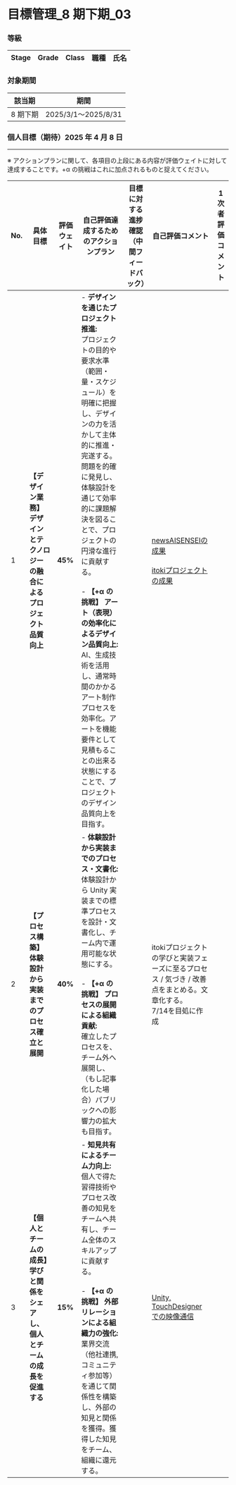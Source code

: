 # 目標管理\_8 期下期\_03

### **等級**

| Stage | Grade | Class | 職種 | 氏名 |
| ----- | ----- | ----- | ---- | ---- |

### **対象期間**

| 該当期   | 期間                |
| -------- | ------------------- |
| 8 期下期 | 2025/3/1〜2025/8/31 |

### **個人目標（期待）2025 年 4 月 8 日**

---

※ アクションプランに関して、各項目の上段にある内容が評価ウェイトに対して達成することです。+α の挑戦はこれに加点されるものと捉えてください。

| No. | 具体目標                                                                     | 評価ウェイト | 自己評価達成するためのアクションプラン                                                                                                                                                                                                                                                                                                                                                                                                                                                                                   | 目標に対する進捗確認（中間フィードバック） | 自己評価コメント | 1 次者評価コメント |
| --- | ---------------------------------------------------------------------------- | ------------ | ------------------------------------------------------------------------------------------------------------------------------------------------------------------------------------------------------------------------------------------------------------------------------------------------------------------------------------------------------------------------------------------------------------------------------------------------------------------------------------------------------------------------ | ------------------------------------------ | ---------------- | ------------------ |
| 1   | **【デザイン業務】デザインとテクノロジーの融合によるプロジェクト品質向上**   | **45%**      | - **デザインを通じたプロジェクト推進:**<br>プロジェクトの目的や要求水準（範囲・量・スケジュール）を明確に把握し、デザインの力を活かして主体的に推進・完遂する。問題を的確に発見し、体験設計を通じて効率的に課題解決を図ることで、プロジェクトの円滑な進行に貢献する。<br><br>- **【+α の挑戦】 アート（表現）の効率化によるデザイン品質向上:**<br>AI、生成技術を活用し、通常時間のかかるアート制作プロセスを効率化。アートを機能要件として見積もることの出来る状態にすることで、プロジェクトのデザイン品質向上を目指す。 |                                            | [newsAISENSEIの成果](https://meson-team.slack.com/archives/C07V4SBNU4D/p1747894313848809?thread_ts=1745313771.123979&cid=C07V4SBNU4D)<br><br>[itokiプロジェクトの成果](https://meson-team.slack.com/archives/C090BTG15F0/p1751262125373589) |                    |
| 2   | **【プロセス構築】体験設計から実装までのプロセス確立と展開**                 | **40%**      | - **体験設計から実装までのプロセス・文書化:**<br>体験設計から Unity 実装までの標準プロセスを設計・文書化し、チーム内で運用可能な状態にする。<br><br>- **【+α の挑戦】 プロセスの展開による組織貢献:**<br>確立したプロセスを、チーム外へ展開し、（もし記事化した場合）パブリックへの影響力の拡大も目指す。                                                                                                                                                                                                                |                                            | itokiプロジェクトの学びと実装フェーズに至るプロセス / 気づき / 改善点をまとめる。文章化する。<br>7/14を目処に作成 |                    |
| 3   | **【個人とチームの成長】学びと関係をシェアし、個人とチームの成長を促進する** | **15%**      | - **知見共有によるチーム力向上:**<br>個人で得た習得技術やプロセス改善の知見をチームへ共有し、チーム全体のスキルアップに貢献する。<br><br>- **【+α の挑戦】 外部リレーションによる組織力の強化:**<br>業界交流（他社連携, コミュニティ参加等）を通じて関係性を構築し、外部の知見と関係を獲得。獲得した知見をチーム、組織に還元する。                                                                                                                                                                                       |                                            | [Unity, TouchDesigner での映像通信](https://protopedia.net/prototype/private/c116319c-3608-4ab1-8dd4-d1ddb9b88385) |                    |

